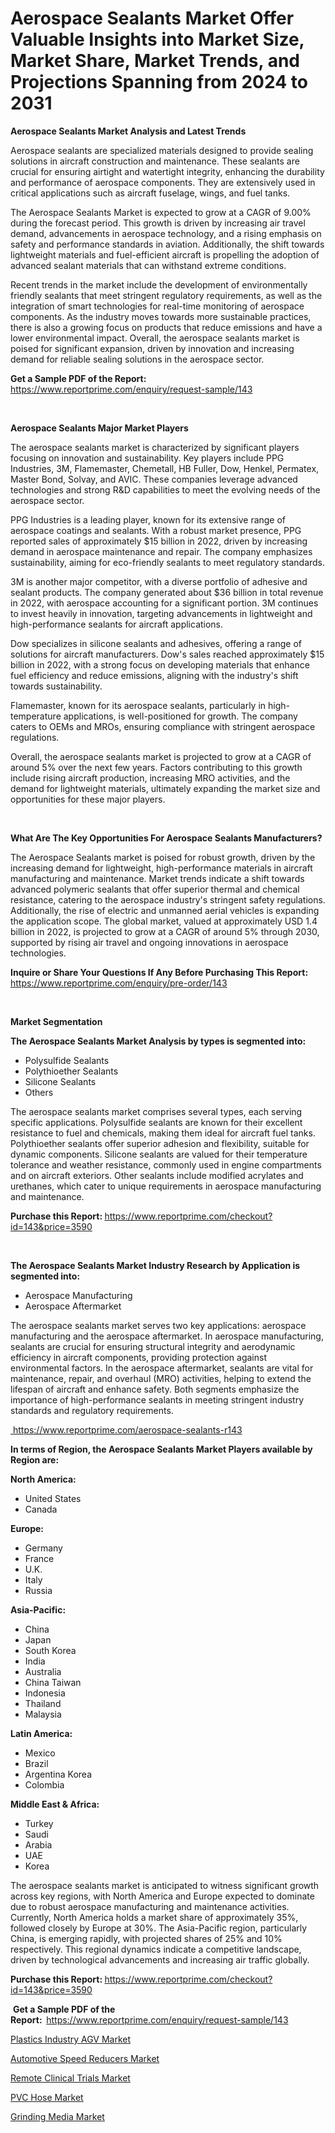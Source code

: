 <p><h1>Aerospace Sealants Market Offer Valuable Insights into Market Size, Market Share, Market Trends, and Projections Spanning from 2024 to 2031</h1></p><p><strong>Aerospace Sealants Market Analysis and Latest Trends</strong></p>
<p><p>Aerospace sealants are specialized materials designed to provide sealing solutions in aircraft construction and maintenance. These sealants are crucial for ensuring airtight and watertight integrity, enhancing the durability and performance of aerospace components. They are extensively used in critical applications such as aircraft fuselage, wings, and fuel tanks.</p><p>The Aerospace Sealants Market is expected to grow at a CAGR of 9.00% during the forecast period. This growth is driven by increasing air travel demand, advancements in aerospace technology, and a rising emphasis on safety and performance standards in aviation. Additionally, the shift towards lightweight materials and fuel-efficient aircraft is propelling the adoption of advanced sealant materials that can withstand extreme conditions.</p><p>Recent trends in the market include the development of environmentally friendly sealants that meet stringent regulatory requirements, as well as the integration of smart technologies for real-time monitoring of aerospace components. As the industry moves towards more sustainable practices, there is also a growing focus on products that reduce emissions and have a lower environmental impact. Overall, the aerospace sealants market is poised for significant expansion, driven by innovation and increasing demand for reliable sealing solutions in the aerospace sector.</p></p>
<p><strong>Get a Sample PDF of the Report:&nbsp;</strong> <a href="https://www.reportprime.com/enquiry/request-sample/143">https://www.reportprime.com/enquiry/request-sample/143</a></p>
<p>&nbsp;</p>
<p><strong>Aerospace Sealants Major Market Players</strong></p>
<p><p>The aerospace sealants market is characterized by significant players focusing on innovation and sustainability. Key players include PPG Industries, 3M, Flamemaster, Chemetall, HB Fuller, Dow, Henkel, Permatex, Master Bond, Solvay, and AVIC. These companies leverage advanced technologies and strong R&D capabilities to meet the evolving needs of the aerospace sector.</p><p>PPG Industries is a leading player, known for its extensive range of aerospace coatings and sealants. With a robust market presence, PPG reported sales of approximately $15 billion in 2022, driven by increasing demand in aerospace maintenance and repair. The company emphasizes sustainability, aiming for eco-friendly sealants to meet regulatory standards.</p><p>3M is another major competitor, with a diverse portfolio of adhesive and sealant products. The company generated about $36 billion in total revenue in 2022, with aerospace accounting for a significant portion. 3M continues to invest heavily in innovation, targeting advancements in lightweight and high-performance sealants for aircraft applications.</p><p>Dow specializes in silicone sealants and adhesives, offering a range of solutions for aircraft manufacturers. Dow's sales reached approximately $15 billion in 2022, with a strong focus on developing materials that enhance fuel efficiency and reduce emissions, aligning with the industry's shift towards sustainability.</p><p>Flamemaster, known for its aerospace sealants, particularly in high-temperature applications, is well-positioned for growth. The company caters to OEMs and MROs, ensuring compliance with stringent aerospace regulations.</p><p>Overall, the aerospace sealants market is projected to grow at a CAGR of around 5% over the next few years. Factors contributing to this growth include rising aircraft production, increasing MRO activities, and the demand for lightweight materials, ultimately expanding the market size and opportunities for these major players.</p></p>
<p>&nbsp;</p>
<p><strong>What Are The Key Opportunities For Aerospace Sealants Manufacturers?</strong></p>
<p><p>The Aerospace Sealants market is poised for robust growth, driven by the increasing demand for lightweight, high-performance materials in aircraft manufacturing and maintenance. Market trends indicate a shift towards advanced polymeric sealants that offer superior thermal and chemical resistance, catering to the aerospace industry's stringent safety regulations. Additionally, the rise of electric and unmanned aerial vehicles is expanding the application scope. The global market, valued at approximately USD 1.4 billion in 2022, is projected to grow at a CAGR of around 5% through 2030, supported by rising air travel and ongoing innovations in aerospace technologies.</p></p>
<p><strong>Inquire or Share Your Questions If Any Before Purchasing This Report:</strong> <a href="https://www.reportprime.com/enquiry/pre-order/143">https://www.reportprime.com/enquiry/pre-order/143</a></p>
<p>&nbsp;</p>
<p><strong>Market Segmentation</strong></p>
<p><strong>The Aerospace Sealants Market Analysis by types is segmented into:</strong></p>
<p><ul><li>Polysulfide Sealants</li><li>Polythioether Sealants</li><li>Silicone Sealants</li><li>Others</li></ul></p>
<p><p>The aerospace sealants market comprises several types, each serving specific applications. Polysulfide sealants are known for their excellent resistance to fuel and chemicals, making them ideal for aircraft fuel tanks. Polythioether sealants offer superior adhesion and flexibility, suitable for dynamic components. Silicone sealants are valued for their temperature tolerance and weather resistance, commonly used in engine compartments and on aircraft exteriors. Other sealants include modified acrylates and urethanes, which cater to unique requirements in aerospace manufacturing and maintenance.</p></p>
<p><strong>Purchase this Report:&nbsp;</strong><a href="https://www.reportprime.com/checkout?id=143&price=3590">https://www.reportprime.com/checkout?id=143&price=3590</a></p>
<p>&nbsp;</p>
<p><strong>The Aerospace Sealants Market Industry Research by Application is segmented into:</strong></p>
<p><ul><li>Aerospace Manufacturing</li><li>Aerospace Aftermarket</li></ul></p>
<p><p>The aerospace sealants market serves two key applications: aerospace manufacturing and the aerospace aftermarket. In aerospace manufacturing, sealants are crucial for ensuring structural integrity and aerodynamic efficiency in aircraft components, providing protection against environmental factors. In the aerospace aftermarket, sealants are vital for maintenance, repair, and overhaul (MRO) activities, helping to extend the lifespan of aircraft and enhance safety. Both segments emphasize the importance of high-performance sealants in meeting stringent industry standards and regulatory requirements.</p></p>
<p><a href="https://www.reportprime.com/aerospace-sealants-r143">&nbsp;https://www.reportprime.com/aerospace-sealants-r143</a></p>
<p><strong>In terms of Region, the Aerospace Sealants Market Players available by Region are:</strong></p>
<p>
    <p> <strong> North America: </strong>
        <ul>
            <li>United States</li>
            <li>Canada</li>
        </ul>
        </p> 
    <p> <strong> Europe: </strong>
        <ul>
            <li>Germany</li>
            <li>France</li>
            <li>U.K.</li>
            <li>Italy</li>
            <li>Russia</li>
        </ul>
        </p> 
    <p> <strong> Asia-Pacific: </strong>
        <ul>
            <li>China</li>
            <li>Japan</li>
            <li>South Korea</li>
            <li>India</li>
            <li>Australia</li>
            <li>China Taiwan</li>
            <li>Indonesia</li>
            <li>Thailand</li>
            <li>Malaysia</li>
        </ul>
        </p> 
    <p> <strong> Latin America: </strong>
        <ul>
            <li>Mexico</li>
            <li>Brazil</li>
            <li>Argentina Korea</li>
            <li>Colombia</li>
        </ul>
        </p> 
    <p> <strong> Middle East & Africa: </strong>
        <ul>
            <li>Turkey</li>
            <li>Saudi</li>
            <li>Arabia</li>
            <li>UAE</li>
            <li>Korea</li>
        </ul>
    </p>
    </p>
<p><p>The aerospace sealants market is anticipated to witness significant growth across key regions, with North America and Europe expected to dominate due to robust aerospace manufacturing and maintenance activities. Currently, North America holds a market share of approximately 35%, followed closely by Europe at 30%. The Asia-Pacific region, particularly China, is emerging rapidly, with projected shares of 25% and 10% respectively. This regional dynamics indicate a competitive landscape, driven by technological advancements and increasing air traffic globally.</p></p>
<p><strong>Purchase this Report: </strong><a href="https://www.reportprime.com/checkout?id=143&price=3590">https://www.reportprime.com/checkout?id=143&price=3590</a></p>
<p>&nbsp;<strong>Get a Sample PDF of the Report:&nbsp;&nbsp;</strong><a href="https://www.reportprime.com/enquiry/request-sample/143">https://www.reportprime.com/enquiry/request-sample/143</a></p>
<p><strong></strong></p>
<p><p><a href="https://www.linkedin.com/pulse/plastics-industry-agv-market-size-growth-analysis-segmentation-erbme?trackingId=JM%2FigvyESaC3Pj6fzrr7QA%3D%3D">Plastics Industry AGV Market</a></p><p><a href="https://issuu.com/reportprime-2/docs/automotive-speed-reducers-market-si_d37554938cd993">Automotive Speed Reducers Market</a></p><p><a href="https://medium.com/@akshatreportprime/remote-clinical-trials-market-size-share-analysis-growth-trends-forecast-2024-2031-5b0d2e82315a">Remote Clinical Trials Market</a></p><p><a href="https://github.com/CliffMedina6/Market-Research-Report-List-6/blob/main/pvc-hose-market.md">PVC Hose Market</a></p><p><a href="https://github.com/provorikovar/Market-Research-Report-List-6/blob/main/grinding-media-market.md">Grinding Media Market</a></p></p>